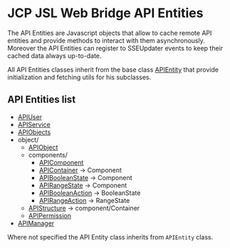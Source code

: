 # JCP JSL Web Bridge API Entities

The API Entities are Javascript objects that allow to cache remote API entities and provide methods to interact with
them asynchronously. Moreover the API Entities can register to SSEUpdater events to keep their cached data always
up-to-date.

All API Entities classes inherit from the base class
[APIEntity](../../../src/jcp-jsl-wb/systems/api-entities/APIEntity.js) that provide initialization and fetching utils
for his subclasses.

## API Entities list

* [APIUser](../../../src/jcp-jsl-wb/systems/api-entities/APIUser.js)
* [APIService](../../../src/jcp-jsl-wb/systems/api-entities/APIService.js)
* [APIObjects](../../../src/jcp-jsl-wb/systems/api-entities/APIObjects.js)
* object/
    * [APIObject](../../../src/jcp-jsl-wb/systems/api-entities/objects/APIObject.js)
    * components/
        * [APIComponent](../../../src/jcp-jsl-wb/systems/api-entities/objects/components/APIComponent.js)
        * [APIContainer](../../../src/jcp-jsl-wb/systems/api-entities/objects/components/APIContainer.js) -> Component
        * [APIBooleanState](../../../src/jcp-jsl-wb/systems/api-entities/objects/components/APIBooleanState.js) ->
          Component
        * [APIRangeState](../../../src/jcp-jsl-wb/systems/api-entities/objects/components/APIRangeState.js) -> Component
        * [APIBooleanAction](../../../src/jcp-jsl-wb/systems/api-entities/objects/components/APIBooleanAction.js) ->
          BooleanState
        * [APIRangeAction](../../../src/jcp-jsl-wb/systems/api-entities/objects/components/APIRangeAction.js) ->
          RangeState
    * [APIStructure](../../../src/jcp-jsl-wb/systems/api-entities/objects/APIStructure.js) -> component/Container
    * [APIPermission](../../../src/jcp-jsl-wb/systems/api-entities/objects/APIPermission.js)
* [APIManager](../../../src/jcp-jsl-wb/systems/api-entities/APIManager.js)

Where not specified the API Entity class inherits from ```APIEntity``` class.